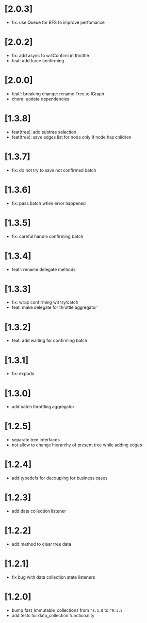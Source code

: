 # [2.0.3]
- fix: use Queue for BFS to improve perfomance

# [2.0.2]
- fix: add async to willConfirm in throttle
- feat: add force confirming

# [2.0.0]
* feat!: breaking change: rename Tree to IGraph
* chore: update dependencies

# [1.3.8]
* feat(tree): add subtree selection
* feat(tree): save edges list for node only if node has children

# [1.3.7]
* fix: do not try to save not confirmed batch

# [1.3.6]
* fix: pass batch when error happened

# [1.3.5]
* fix: careful handle confirming batch

# [1.3.4]
* feat!: rename delegate methods

# [1.3.3]
* fix: wrap confirming wit try/catch
* feat: make delegate for throttle aggregator

# [1.3.2]
* feat: add waiting for confirming batch

# [1.3.1]
* fix: exports

# [1.3.0]
* add batch throttling aggregator

# [1.2.5]
* separate tree interfaces
* not allow to change hierarchy of present tree while adding edges

# [1.2.4]
* add typedefs for decoupling for business cases

# [1.2.3]
* add data collection listener

# [1.2.2]
* add method to clear tree data

# [1.2.1]
* fix bug with data collection state listeners

# [1.2.0]
* bump fast_immutable_collections from `^8.1.0` to `^9.1.5`
* add tests for data_collection functionality